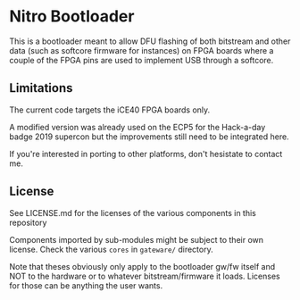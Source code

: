 Nitro Bootloader
================

This is a bootloader meant to allow DFU flashing of both bitstream and
other data (such as softcore firmware for instances) on FPGA boards where
a couple of the FPGA pins are used to implement USB through a softcore.


Limitations
-----------

The current code targets the iCE40 FPGA boards only.

A modified version was already used on the ECP5 for the Hack-a-day
badge 2019 supercon but the improvements still need to be integrated
here.

If you're interested in porting to other platforms, don't hesistate
to contact me.


License
-------

See LICENSE.md for the licenses of the various components in this repository

Components imported by sub-modules might be subject to their own license.
Check the various `cores` in `gateware/` directory.

Note that theses obviously only apply to the bootloader gw/fw itself and
NOT to the hardware or to whatever bitstream/firmware it loads.
Licenses for those can be anything the user wants.
